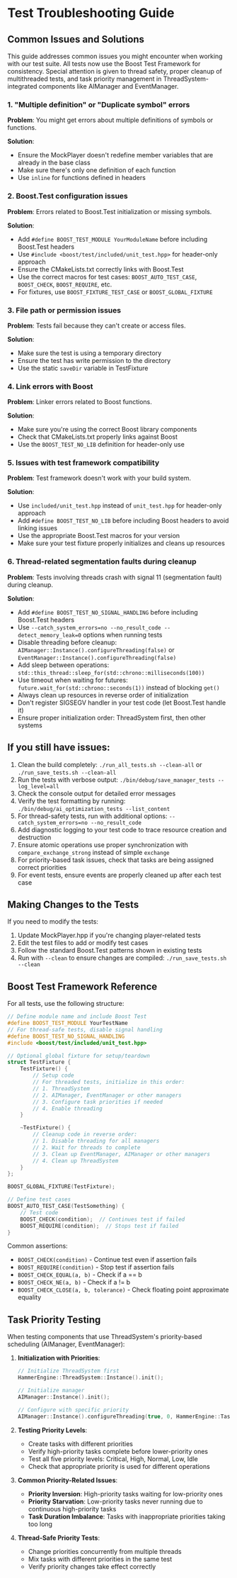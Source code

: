 # Test Troubleshooting Guide

## Common Issues and Solutions

This guide addresses common issues you might encounter when working with our test suite. All tests now use the Boost Test Framework for consistency. Special attention is given to thread safety, proper cleanup of multithreaded tests, and task priority management in ThreadSystem-integrated components like AIManager and EventManager.

### 1. "Multiple definition" or "Duplicate symbol" errors

**Problem**: You might get errors about multiple definitions of symbols or functions.

**Solution**:
- Ensure the MockPlayer doesn't redefine member variables that are already in the base class
- Make sure there's only one definition of each function
- Use `inline` for functions defined in headers

### 2. Boost.Test configuration issues

**Problem**: Errors related to Boost.Test initialization or missing symbols.

**Solution**:
- Add `#define BOOST_TEST_MODULE YourModuleName` before including Boost.Test headers
- Use `#include <boost/test/included/unit_test.hpp>` for header-only approach
- Ensure the CMakeLists.txt correctly links with Boost.Test
- Use the correct macros for test cases: `BOOST_AUTO_TEST_CASE`, `BOOST_CHECK`, `BOOST_REQUIRE`, etc.
- For fixtures, use `BOOST_FIXTURE_TEST_CASE` or `BOOST_GLOBAL_FIXTURE`

### 3. File path or permission issues

**Problem**: Tests fail because they can't create or access files.

**Solution**:
- Make sure the test is using a temporary directory
- Ensure the test has write permission to the directory
- Use the static `saveDir` variable in TestFixture

### 4. Link errors with Boost

**Problem**: Linker errors related to Boost functions.

**Solution**:
- Make sure you're using the correct Boost library components
- Check that CMakeLists.txt properly links against Boost
- Use the `BOOST_TEST_NO_LIB` definition for header-only use

### 5. Issues with test framework compatibility

**Problem**: Test framework doesn't work with your build system.

**Solution**:
- Use `included/unit_test.hpp` instead of `unit_test.hpp` for header-only approach
- Add `#define BOOST_TEST_NO_LIB` before including Boost headers to avoid linking issues
- Use the appropriate Boost.Test macros for your version
- Make sure your test fixture properly initializes and cleans up resources

### 6. Thread-related segmentation faults during cleanup

**Problem**: Tests involving threads crash with signal 11 (segmentation fault) during cleanup.

**Solution**:
- Add `#define BOOST_TEST_NO_SIGNAL_HANDLING` before including Boost.Test headers
- Use `--catch_system_errors=no --no_result_code --detect_memory_leak=0` options when running tests
- Disable threading before cleanup: `AIManager::Instance().configureThreading(false)` or `EventManager::Instance().configureThreading(false)`
- Add sleep between operations: `std::this_thread::sleep_for(std::chrono::milliseconds(100))`
- Use timeout when waiting for futures: `future.wait_for(std::chrono::seconds(1))` instead of blocking `get()`
- Always clean up resources in reverse order of initialization
- Don't register SIGSEGV handler in your test code (let Boost.Test handle it)
- Ensure proper initialization order: ThreadSystem first, then other systems

## If you still have issues:

1. Clean the build completely: `./run_all_tests.sh --clean-all` or `./run_save_tests.sh --clean-all`
2. Run the tests with verbose output: `./bin/debug/save_manager_tests --log_level=all`
3. Check the console output for detailed error messages
4. Verify the test formatting by running: `./bin/debug/ai_optimization_tests --list_content`
5. For thread-safety tests, run with additional options: `--catch_system_errors=no --no_result_code`
6. Add diagnostic logging to your test code to trace resource creation and destruction
7. Ensure atomic operations use proper synchronization with `compare_exchange_strong` instead of simple `exchange`
8. For priority-based task issues, check that tasks are being assigned correct priorities
9. For event tests, ensure events are properly cleaned up after each test case

## Making Changes to the Tests

If you need to modify the tests:

1. Update MockPlayer.hpp if you're changing player-related tests
2. Edit the test files to add or modify test cases
3. Follow the standard Boost.Test patterns shown in existing tests
4. Run with `--clean` to ensure changes are compiled: `./run_save_tests.sh --clean`

## Boost Test Framework Reference

For all tests, use the following structure:

```cpp
// Define module name and include Boost Test
#define BOOST_TEST_MODULE YourTestName
// For thread-safe tests, disable signal handling
#define BOOST_TEST_NO_SIGNAL_HANDLING
#include <boost/test/included/unit_test.hpp>

// Optional global fixture for setup/teardown
struct TestFixture {
    TestFixture() {
        // Setup code
        // For threaded tests, initialize in this order:
        // 1. ThreadSystem
        // 2. AIManager, EventManager or other managers
        // 3. Configure task priorities if needed
        // 4. Enable threading
    }

    ~TestFixture() {
        // Cleanup code in reverse order:
        // 1. Disable threading for all managers
        // 2. Wait for threads to complete
        // 3. Clean up EventManager, AIManager or other managers
        // 4. Clean up ThreadSystem
    }
};

BOOST_GLOBAL_FIXTURE(TestFixture);

// Define test cases
BOOST_AUTO_TEST_CASE(TestSomething) {
    // Test code
    BOOST_CHECK(condition);  // Continues test if failed
    BOOST_REQUIRE(condition);  // Stops test if failed
}
```

Common assertions:
- `BOOST_CHECK(condition)` - Continue test even if assertion fails
- `BOOST_REQUIRE(condition)` - Stop test if assertion fails
- `BOOST_CHECK_EQUAL(a, b)` - Check if a == b
- `BOOST_CHECK_NE(a, b)` - Check if a != b
- `BOOST_CHECK_CLOSE(a, b, tolerance)` - Check floating point approximate equality

## Task Priority Testing

When testing components that use ThreadSystem's priority-based scheduling (AIManager, EventManager):

1. **Initialization with Priorities**:
   ```cpp
   // Initialize ThreadSystem first
   HammerEngine::ThreadSystem::Instance().init();

   // Initialize manager
   AIManager::Instance().init();

   // Configure with specific priority
   AIManager::Instance().configureThreading(true, 0, HammerEngine::TaskPriority::High);
   ```

2. **Testing Priority Levels**:
   - Create tasks with different priorities
   - Verify high-priority tasks complete before lower-priority ones
   - Test all five priority levels: Critical, High, Normal, Low, Idle
   - Check that appropriate priority is used for different operations

3. **Common Priority-Related Issues**:
   - **Priority Inversion**: High-priority tasks waiting for low-priority ones
   - **Priority Starvation**: Low-priority tasks never running due to continuous high-priority tasks
   - **Task Duration Imbalance**: Tasks with inappropriate priorities taking too long

4. **Thread-Safe Priority Tests**:
   - Change priorities concurrently from multiple threads
   - Mix tasks with different priorities in the same test
   - Verify priority changes take effect correctly
